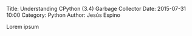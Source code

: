 Title: Understanding CPython (3.4) Garbage Collector
Date: 2015-07-31 10:00
Category: Python
Author: Jesús Espino

Lorem ipsum
